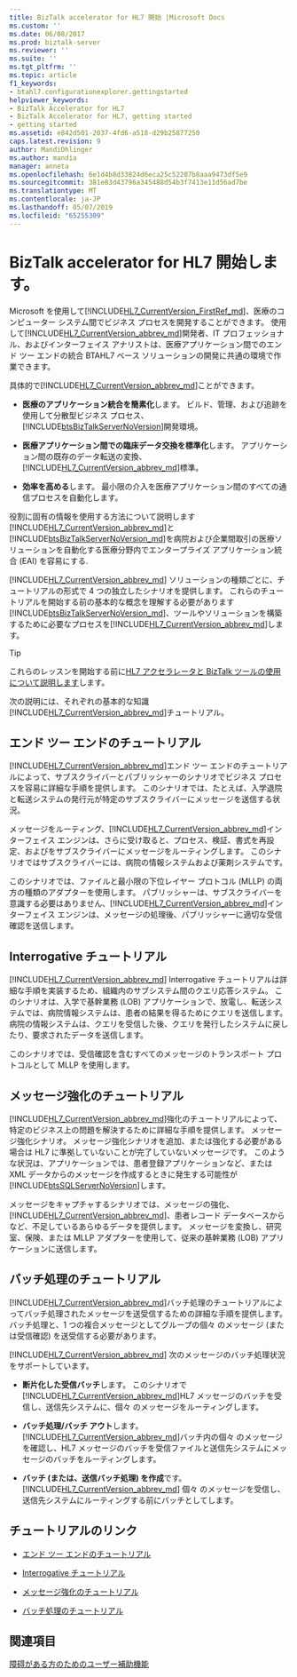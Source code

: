 ```yaml
---
title: BizTalk accelerator for HL7 開始 |Microsoft Docs
ms.custom: ''
ms.date: 06/08/2017
ms.prod: biztalk-server
ms.reviewer: ''
ms.suite: ''
ms.tgt_pltfrm: ''
ms.topic: article
f1_keywords:
- btahl7.configurationexplorer.gettingstarted
helpviewer_keywords:
- BizTalk Accelerator for HL7
- BizTalk Accelerator for HL7, getting started
- getting started
ms.assetid: e842d501-2037-4fd6-a518-d29b25877250
caps.latest.revision: 9
author: MandiOhlinger
ms.author: mandia
manager: anneta
ms.openlocfilehash: 6e1d4b8d33824d6eca25c52207b8aaa9473df5e9
ms.sourcegitcommit: 381e83d43796a345488d54b3f7413e11d56ad7be
ms.translationtype: MT
ms.contentlocale: ja-JP
ms.lasthandoff: 05/07/2019
ms.locfileid: "65255309"
---
```

# <a name="get-started-with-the-biztalk-accelerator-for-hl7"></a>BizTalk accelerator for HL7 開始します。
Microsoft を使用して[!INCLUDE[HL7_CurrentVersion_FirstRef_md](../../includes/hl7-currentversion-firstref-md.md)]、医療のコンピューター システム間でビジネス プロセスを開発することができます。 使用して[!INCLUDE[HL7_CurrentVersion_abbrev_md](../../includes/hl7-currentversion-abbrev-md.md)]開発者、IT プロフェッショナル、およびインターフェイス アナリストは、医療アプリケーション間でのエンド ツー エンドの統合 BTAHL7 ベース ソリューションの開発に共通の環境で作業できます。  
  
 具体的で[!INCLUDE[HL7_CurrentVersion_abbrev_md](../../includes/hl7-currentversion-abbrev-md.md)]ことができます。  
  
- **医療のアプリケーション統合を簡素化**します。 ビルド、管理、および追跡を使用して分散型ビジネス プロセス、[!INCLUDE[btsBizTalkServerNoVersion](../../includes/btsbiztalkservernoversion-md.md)]開発環境。  
  
- **医療アプリケーション間での臨床データ交換を標準化**します。 アプリケーション間の既存のデータ転送の変換、[!INCLUDE[HL7_CurrentVersion_abbrev_md](../../includes/hl7-currentversion-abbrev-md.md)]標準。  
  
- **効率を高める**します。 最小限の介入を医療アプリケーション間のすべての通信プロセスを自動化します。  

役割に固有の情報を使用する方法について説明します[!INCLUDE[HL7_CurrentVersion_abbrev_md](../../includes/hl7-currentversion-abbrev-md.md)]と[!INCLUDE[btsBizTalkServerNoVersion_md](../../includes/btsbiztalkservernoversion-md.md)]を病院および企業間取引の医療ソリューションを自動化する医療分野内でエンタープライズ アプリケーション統合 (EAI) を容易にする.  
  
[!INCLUDE[HL7_CurrentVersion_abbrev_md](../../includes/hl7-currentversion-abbrev-md.md)] ソリューションの種類ごとに、チュートリアルの形式で 4 つの独立したシナリオを提供します。 これらのチュートリアルを開始する前の基本的な概念を理解する必要があります[!INCLUDE[btsBizTalkServerNoVersion_md](../../includes/btsbiztalkservernoversion-md.md)]、ツールやソリューションを構築するために必要なプロセスを[!INCLUDE[HL7_CurrentVersion_abbrev_md](../../includes/hl7-currentversion-abbrev-md.md)]します。  

> [!TIP] 
> これらのレッスンを開始する前に[HL7 アクセラレータと BizTalk ツールの使用について説明します](../../adapters-and-accelerators/accelerator-hl7/learn-the-hl7-accelerator-and-the-biztalk-tools-available.md)します。  
  
 次の説明には、それぞれの基本的な知識[!INCLUDE[HL7_CurrentVersion_abbrev_md](../../includes/hl7-currentversion-abbrev-md.md)]チュートリアル。  
  
## <a name="end-to-end-tutorial"></a>エンド ツー エンドのチュートリアル  
 [!INCLUDE[HL7_CurrentVersion_abbrev_md](../../includes/hl7-currentversion-abbrev-md.md)]エンド ツー エンドのチュートリアルによって、サブスクライバーとパブリッシャーのシナリオでビジネス プロセスを容易に詳細な手順を提供します。 このシナリオでは、たとえば、入学退院と転送システムの発行元が特定のサブスクライバーにメッセージを送信する状況。  
  
 メッセージをルーティング、[!INCLUDE[HL7_CurrentVersion_abbrev_md](../../includes/hl7-currentversion-abbrev-md.md)]インターフェイス エンジンは、さらに受け取ると、プロセス、検証、書式を再設定、およびをサブスクライバーにメッセージをルーティングします。 このシナリオではサブスクライバーには、病院の情報システムおよび薬剤システムです。  
  
 このシナリオでは、ファイルと最小限の下位レイヤー プロトコル (MLLP) の両方の種類のアダプターを使用します。 パブリッシャーは、サブスクライバーを意識する必要はありません、[!INCLUDE[HL7_CurrentVersion_abbrev_md](../../includes/hl7-currentversion-abbrev-md.md)]インターフェイス エンジンは、メッセージの処理後、パブリッシャーに適切な受信確認を送信します。  
  
## <a name="interrogative-tutorial"></a>Interrogative チュートリアル  
 [!INCLUDE[HL7_CurrentVersion_abbrev_md](../../includes/hl7-currentversion-abbrev-md.md)] Interrogative チュートリアルは詳細な手順を実装するため、組織内のサブシステム間のクエリ応答システム。 このシナリオは、入学で基幹業務 (LOB) アプリケーションで、放電し、転送システムでは、病院情報システムは、患者の結果を得るためにクエリを送信します。 病院の情報システムは、クエリを受信した後、クエリを発行したシステムに戻したり、要求されたデータを送信します。  
  
 このシナリオでは、受信確認を含むすべてのメッセージのトランスポート プロトコルとして MLLP を使用します。  
  
## <a name="message-enrichment-tutorial"></a>メッセージ強化のチュートリアル  
 [!INCLUDE[HL7_CurrentVersion_abbrev_md](../../includes/hl7-currentversion-abbrev-md.md)]強化のチュートリアルによって、特定のビジネス上の問題を解決するために詳細な手順を提供します。 メッセージ強化シナリオ。 メッセージ強化シナリオを追加、または強化する必要がある場合は HL7 に準拠していないことが完了していないメッセージです。 このような状況は、アプリケーションでは、患者登録アプリケーションなど、または XML データからのメッセージを作成するときに発生する可能性が[!INCLUDE[btsSQLServerNoVersion](../../includes/btssqlservernoversion-md.md)]します。  
  
 メッセージをキャプチャするシナリオでは、メッセージの強化、 [!INCLUDE[HL7_CurrentVersion_abbrev_md](../../includes/hl7-currentversion-abbrev-md.md)]、患者レコード データベースからなど、不足しているあらゆるデータを提供します。 メッセージを変換し、研究室、保険、または MLLP アダプターを使用して、従来の基幹業務 (LOB) アプリケーションに送信します。  
  
## <a name="batching-tutorial"></a>バッチ処理のチュートリアル  
 [!INCLUDE[HL7_CurrentVersion_abbrev_md](../../includes/hl7-currentversion-abbrev-md.md)]バッチ処理のチュートリアルによってバッチ処理されたメッセージを送受信するための詳細な手順を提供します。 バッチ処理と、1 つの複合メッセージとしてグループの個々 のメッセージ (または受信確認) を送受信する必要があります。  
  
[!INCLUDE[HL7_CurrentVersion_abbrev_md](../../includes/hl7-currentversion-abbrev-md.md)] 次のメッセージのバッチ処理状況をサポートしています。  
  
- **断片化した受信バッチ**します。 このシナリオで[!INCLUDE[HL7_CurrentVersion_abbrev_md](../../includes/hl7-currentversion-abbrev-md.md)]HL7 メッセージのバッチを受信し、送信先システムに、個々 のメッセージをルーティングします。  
  
- **バッチ処理/バッチ アウト**します。[!INCLUDE[HL7_CurrentVersion_abbrev_md](../../includes/hl7-currentversion-abbrev-md.md)]バッチ内の個々 のメッセージを確認し、HL7 メッセージのバッチを受信ファイルと送信先システムにメッセージのバッチをルーティングします。  
  
- **バッチ (または、送信バッチ処理) を作成**です。 [!INCLUDE[HL7_CurrentVersion_abbrev_md](../../includes/hl7-currentversion-abbrev-md.md)] 個々 のメッセージを受信し、送信先システムにルーティングする前にバッチとしてします。  
  
## <a name="tutorial-links"></a>チュートリアルのリンク  
  
-   [エンド ツー エンドのチュートリアル](../../adapters-and-accelerators/accelerator-hl7/end-to-end-tutorial1.md)  
  
-   [Interrogative チュートリアル](../../adapters-and-accelerators/accelerator-hl7/interrogative-tutorial.md)  
  
-   [メッセージ強化のチュートリアル](../../adapters-and-accelerators/accelerator-hl7/message-enrichment-tutorial.md)  
  
-   [バッチ処理のチュートリアル](../../adapters-and-accelerators/accelerator-hl7/batching-tutorial.md)
  
## <a name="see-also"></a>関連項目
  
[障碍がある方のためのユーザー補助機能](../../adapters-and-accelerators/accelerator-hl7/accessibility-for-people-with-disabilities5.md)